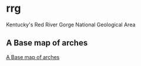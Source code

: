 # rrg

Kentucky's Red River Gorge National Geological Area

## A Base map of arches

[A Base map of arches](basemap/rrg.pdf)


<!-- # rrg

Kentucky's Red River Gorge National Geological Area

## A project that explores Grays Arch

![Grays Arch, Kentucky](images/grays_arch.png)

*(Source: lab 9)*

### Summary information 

The Red River Gorge is located in the Daniel Boone National Forest and Menifee, Wolfe, and Powell Counties in eastern Kentucky. Visitors commonly refer to the area as "The Gorge" and is famous for its stunning cliffs and geological formations. 

Grays Arch is a sandstone arch in the <a href="/indexl.html">Red River Gorge</a> geological area in Kentucky. The arch is approximately 81-feet high, 100-feet long, and 24-feet wide. The arch formed under a thin ridge from differential weathering and headward erosion of surrounding streams. Neighboring waterfalls and rock house shelters tower over 100 feet in height.

The area is accessible by a well-maintained foot trail that is roughly 1.4 miles from a parking lot trailhead. The hike descends nearly 200 vertical feet with three flights of wooden stairs. Photographers rarely miss the inspiring view here of massive boulders and overhanging cliffs.

*(Source: three paragraphs developed in labs 1, 5, and 9)*


### Bird's-eye view animations

* [25-second video](https://vimeo.com/305794462)
* [45-second video](https://vimeo.com/301604841)

*(Source: one video made in lab 7)*

### Maps 

* [Base map of popular Red River Gorge arches](basemaps/rrg.pdf) *(lab 5)*
* [Cliffs over 40 feet](https://www.flickr.com/photos/28640579@N02/44871763315/in/album-72157668647475382/) *(lab 7)*

### Web pages 

* [Welcome to the Red River Gorge](https://tastyfreeze.github.io/rrg/) *(lab 1)*
* [Explore Grays Arch](https://tastyfreeze.github.io/rrg/graysarch/) *(lab 8)*

### Photographs

![Trail overlook of Grays Arch](https://farm5.staticflickr.com/4813/45662776342_89eba8446e_h.jpg)    
Trail overlook of Grays Arch

![Stairs on trail with Miranda, Iona, Boyd, Richard, and Kevin](https://farm5.staticflickr.com/4827/31841578988_78e47778f4_h.jpg)    
Stairs on trail with Miranda, Iona, Boyd, Richard, and Kevin

![Grays Arch with John underneath](https://www.outragegis.com/pixel/galleries/100401_RRG/04_GraysArch.jpg)    
Grays Arch with John underneath

![Overlook on near trail to Grays Arch](https://farm2.staticflickr.com/1980/43895810840_7c9b231846_b.jpg)   
Overlook on near trail to Grays Arch

![Little hiking boots on the trail to Grays Arch](https://farm5.staticflickr.com/4900/45662786972_45583164cf_b.jpg)   Little hiking boots on the trail to Grays Arch

*(Source: five photographs made in lab 5)*
 -->
